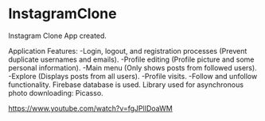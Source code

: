 # InstagramClone
Instagram Clone App created.

Application Features:
-Login, logout, and registration processes (Prevent duplicate usernames and emails).
-Profile editing (Profile picture and some personal information).
-Main menu (Only shows posts from followed users).
-Explore (Displays posts from all users).
-Profile visits.
-Follow and unfollow functionality. 
Firebase database is used. 
Library used for asynchronous photo downloading: Picasso. 

https://www.youtube.com/watch?v=fgJPlIDoaWM
